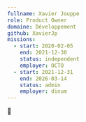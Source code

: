 ```yaml
---
fullname: Xavier Jouppe
role: Product Owner
domaine: Développement
github: XavierJp
missions:
  - start: 2020-02-05
    end: 2021-12-30
    status: independent
    employer: OCTO
  - start: 2021-12-31
    end: 2026-03-14
    status: admin
    employer: dinum
---
```


🦀
